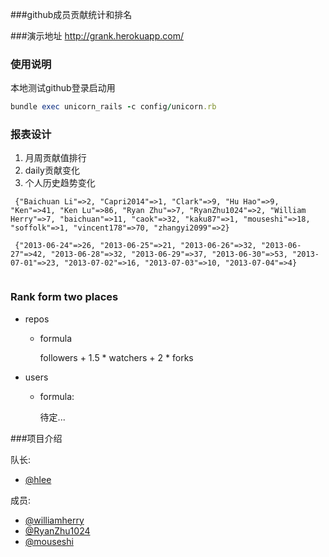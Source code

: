 ###github成员贡献统计和排名

###演示地址
http://grank.herokuapp.com/

### 使用说明

本地测试github登录启动用

```ruby
bundle exec unicorn_rails -c config/unicorn.rb
```

### 报表设计

1. 月周贡献值排行
2. daily贡献变化
3. 个人历史趋势变化

```
 {"Baichuan Li"=>2, "Capri2014"=>1, "Clark"=>9, "Hu Hao"=>9, "Ken"=>41, "Ken Lu"=>86, "Ryan Zhu"=>7, "RyanZhu1024"=>2, "William Herry"=>7, "baichuan"=>11, "caok"=>32, "kaku87"=>1, "mouseshi"=>18, "soffolk"=>1, "vincent178"=>70, "zhangyi2099"=>2}
 
 {"2013-06-24"=>26, "2013-06-25"=>21, "2013-06-26"=>32, "2013-06-27"=>42, "2013-06-28"=>32, "2013-06-29"=>37, "2013-06-30"=>53, "2013-07-01"=>23, "2013-07-02"=>16, "2013-07-03"=>10, "2013-07-04"=>4}
 
```

### Rank form two places

  * repos
    
    - formula

      followers + 1.5 * watchers + 2 * forks

  * users

    - formula:

      待定...


###项目介绍

队长:
- [@hlee](https://github.com/hlee)

成员:
- [@williamherry](https://github.com/williamherry)
- [@RyanZhu1024](https://github.com/RyanZhu1024)
- [@mouseshi](https://github.com/mouse-lin)
